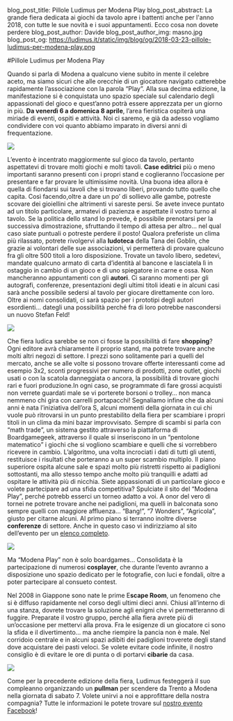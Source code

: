 blog_post_title: Pillole Ludimus per Modena Play
blog_post_abstract: La grande fiera dedicata ai giochi da tavolo apre i battenti anche per l'anno 2018, con tutte le sue novità e i suoi appuntamenti. Ecco cosa non dovete perdere
blog_post_author: Davide
blog_post_author_img: masno.jpg
blog_post_og: https://ludimus.it/static/img/blog/og/2018-03-23-pillole-ludimus-per-modena-play.png

#Pillole Ludimus per Modena Play

Quando si parla di Modena a qualcuno viene subito in mente il celebre aceto, ma siamo sicuri che alle orecchie di un giocatore navigato catterebbe rapidamente l’associazione con la parola “Play”. Alla sua decima edizione, la manifestazione si è conquistata uno spazio speciale sul calendario degli appassionati del gioco e quest’anno potrà essere apprezzata per un giorno in più. **Da venerdì 6 a domenica 8 aprile**, l’area fieristica ospiterà una miriade di eventi, ospiti e attività.
Noi ci saremo, e già da adesso vogliamo condividere con voi quanto abbiamo imparato in diversi anni di frequentazione.

![](../static/img/blog/play/modenaplay.jpg)

L’evento è incentrato maggiormente sul gioco da tavolo, pertanto aspettatevi di trovare molti giochi e molti tavoli. 
**Case editrici** più o meno importanti saranno presenti con i propri stand e coglieranno l’occasione per presentare e far provare le ultimissime novità. Una buona idea allora è quella di fiondarsi sui tavoli che si trovano liberi, provando tutto quello che capita. Così facendo,oltre a dare un po’ di sollievo alle gambe, potreste scovare dei gioiellini che altrimenti vi sareste persi. 
Se avete invece puntato ad un titolo particolare, armatevi di pazienza e aspettate il vostro turno al tavolo. Se la politica dello stand lo prevede, è possibile prenotarsi per la successiva dimostrazione, sfruttando il tempo di attesa per altro… nel qual caso siate puntuali o potreste perdere il posto! 
Qualora preferiste un clima più rilassato, potrete rivolgervi alla **ludoteca** della Tana dei Goblin, che grazie ai volontari delle sue associazioni, vi permetterà di provare qualcuno fra gli oltre 500 titoli a loro disposizione. Trovate un tavolo libero, sedetevi, mandate qualcuno armato di carta d’identità al bancone e lasciatela lì in ostaggio in cambio di un gioco e di uno spiegatore in carne e ossa. 
Non mancheranno appuntamenti con gli **autori**. Ci saranno momenti per gli autografi, conferenze, presentazioni degli ultimi titoli ideati e in alcuni casi sarà anche possibile sedersi al tavolo per giocare direttamente con loro. Oltre ai nomi consolidati, ci sarà spazio per i prototipi degli autori esordienti… dategli una possibilità perché fra di loro potrebbe nascondersi un nuovo Stefan Feld!

![](../static/img/blog/play/evento.jpg)

Che fiera ludica sarebbe se non ci fosse la possibilità di fare **shopping**? Ogni editore avrà chiaramente il proprio stand, ma potrete trovare anche molti altri negozi di settore. I prezzi sono solitamente pari a quelli del mercato, anche se alle volte si possono trovare offerte interessanti come ad esempio 3x2, sconti progressivi per numero di prodotti, zone outlet, giochi usati o con la scatola danneggiata o ancora, la possibilità di trovare giochi rari e fuori produzione.In ogni caso, se programmate di fare grossi acquisti non verrete guardati male se vi porterete borsoni o trolley… non manca nemmeno chi gira con carrelli portapacchi! Segnaliamo infine che da alcuni anni è nata l’iniziativa dell’ora S, alcuni momenti della giornata in cui chi vuole può ritrovarsi in un punto prestabilito della fiera per scambiare i propri titoli in un clima da mini bazar improvvisato. Sempre di scambi si parla con “math trade”, un sistema gestito attraverso la piattaforma di Boardgamegeek, attraverso il quale si inseriscono in un “pentolone matematico” i giochi che si vogliono scambiare e quelli che si vorrebbero ricevere in cambio. L’algoritmo, una volta incrociati i dati di tutti gli utenti, restituisce i risultati che porteranno a un super scambio multiplo. 
Il piano superiore ospita alcune sale e spazi molto più ristretti rispetto ai padiglioni sottostanti, ma allo stesso tempo anche molto più tranquilli e adatti ad ospitare le attività più di nicchia. 
Siete appassionati di un particolare gioco e volete partecipare ad una sfida competitiva? Spulciate il sito del “Modena Play”, perché potrebb esserci un torneo adatto a voi. A onor del vero di tornei ne potrete trovare anche nei padiglioni, ma quelli in balconata sono sempre quelli con maggiore affluenza... “Bang!”, “7 Wonders”, “Agricola”, giusto per citarne alcuni.
Al primo piano si terranno inoltre diverse **conferenze** di settore. Anche in questo caso vi indirizziamo al sito dell’evento per un [elenco completo](https://www.play-modena.it/2018/programma/sala-ringadora/).

![](../static/img/blog/play/cosplay.jpg)

Ma “Modena Play” non è solo boardgames… Consolidata è la partecipazione di numerosi **cosplayer**, che durante l’evento avranno a disposizione uno spazio dedicato per le fotografie, con luci e fondali, oltre a poter partecipare al consueto contest.

Nel 2008 in Giappone sono nate le prime E**scape Room**, un fenomeno che si è diffuso rapidamente nel corso degli ultimi dieci anni. Chiusi all’interno di una stanza, dovrete trovare la soluzione agli enigmi che vi permetteranno di fuggire. Preparate il vostro gruppo, perché alla fiera avrete più di un’occasione per mettervi alla prova. 
Fra le esigenze di un giocatore ci sono la sfida e il divertimento… ma anche riempire la pancia non è male. Nel corridoio centrale e in alcuni spazi adibiti dei padiglioni troverete degli stand dove acquistare dei pasti veloci. Se volete evitare code infinite, il nostro consiglio è di evitare le ore di punta o di portarvi **cibarie** da casa.

![](../static/img/blog/play/pullman.jpg)

Come per la precedente edizione della fiera, Ludimus festeggerà il suo compleanno organizzando un **pullman** per scendere da Trento a Modena nella giornata di sabato 7. 
Volete unirvi a noi e approfittare della nostra compagnia? 
Tutte le informazioni le potete trovare sul [nostro evento Facebook](https://www.facebook.com/events/575742632780943/)!
